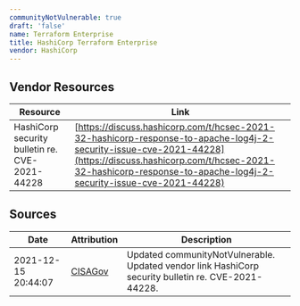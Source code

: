 ```yaml
---
communityNotVulnerable: true
draft: 'false'
name: Terraform Enterprise
title: HashiCorp Terraform Enterprise
vendor: HashiCorp
---
```


## Vendor Resources
| Resource | Link |
| --- | --- |
| HashiCorp security bulletin re. CVE-2021-44228 | [https://discuss.hashicorp.com/t/hcsec-2021-32-hashicorp-response-to-apache-log4j-2-security-issue-cve-2021-44228](https://discuss.hashicorp.com/t/hcsec-2021-32-hashicorp-response-to-apache-log4j-2-security-issue-cve-2021-44228) |



## Sources
| Date | Attribution | Description |
| --- | --- | --- |
| 2021-12-15 20:44:07 | [CISAGov](https://raw.githubusercontent.com/cisagov/log4j-affected-db/develop/README.md) | Updated communityNotVulnerable. Updated vendor link HashiCorp security bulletin re. CVE-2021-44228.  |
